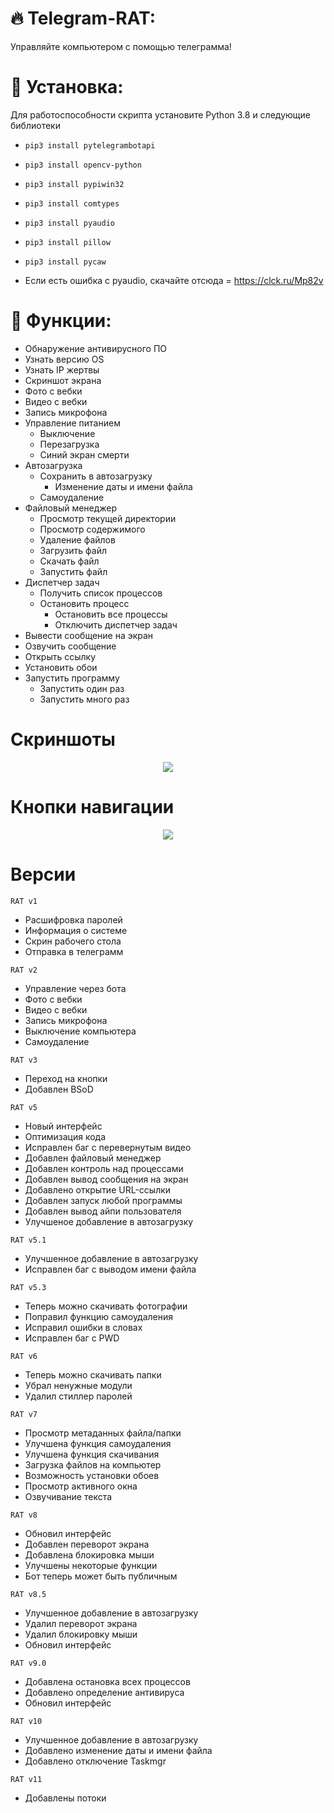 # :fire: Telegram-RAT:
Управляйте компьютером с помощью телеграмма!

# :page_facing_up: Установка:
Для работоспособности скрипта установите Python 3.8 и следующие библиотеки
* `pip3 install pytelegrambotapi`
* `pip3 install opencv-python`
* `pip3 install pypiwin32`
* `pip3 install comtypes`
* `pip3 install pyaudio`
* `pip3 install pillow`
* `pip3 install pycaw`

* Если есть ошибка с pyaudio, скачайте отсюда = https://clck.ru/Mp82v

# :rose: Функции:
* Обнаружение антивирусного ПО
* Узнать версию OS
* Узнать IP жертвы
* Скриншот экрана
* Фото с вебки
* Видео с вебки
* Запись микрофона
* Управление питанием
   * Выключение
   * Перезагрузка
   * Синий экран смерти
* Автозагрузка
   * Сохранить в автозагрузку
     * Изменение даты и имени файла
   * Самоудаление
* Файловый менеджер
   * Просмотр текущей директории
   * Просмотр содержимого
   * Удаление файлов
   * Загрузить файл
   * Скачать файл
   * Запустить файл
* Диспетчер задач
  * Получить список процессов
  * Остановить процесс
     * Остановить все процессы
     * Отключить диспетчер задач
* Вывести сообщение на экран
* Озвучить сообщение
* Открыть ссылку
* Установить обои
* Запустить программу
  * Запустить один раз
  * Запустить много раз

# Скриншоты
<p align="center">
    <img src="https://i.imgur.com/CzJ3u2t.png" Telegram-RAT">
</p>

# Кнопки навигации
<p align="center">
    <img src="https://i.imgur.com/LMsVw3L.png" Telegram-RAT">
</p>





# Версии
`RAT v1`
* Расшифровка паролей
* Информация о системе
* Скрин рабочего стола
* Отправка в телеграмм

`RAT v2`
* Управление через бота
* Фото с вебки
* Видео с вебки
* Запись микрофона
* Выключение компьютера
* Самоудаление

`RAT v3`
* Переход на кнопки
* Добавлен BSoD

`RAT v5`
* Новый интерфейс
* Оптимизация кода
* Исправлен баг с перевернутым видео
* Добавлен файловый менеджер
* Добавлен контроль над процессами
* Добавлен вывод сообщения на экран
* Добавлено открытие URL-ссылки
* Добавлен запуск любой программы
* Добавлен вывод айпи пользователя
* Улучшеное добавление в автозагрузку

`RAT v5.1`
* Улучшенное добавление в автозагрузку
* Исправлен баг с выводом имени файла

`RAT v5.3`
* Теперь можно скачивать фотографии
* Поправил функцию самоудаления
* Исправил ошибки в словах
* Исправлен баг с PWD

`RAT v6`
* Теперь можно скачивать папки
* Убрал ненужные модули
* Удалил стиллер паролей

`RAT v7`
* Просмотр метаданных файла/папки
* Улучшена функция самоудаления
* Улучшена функция скачивания
* Загрузка файлов на компьютер 
* Возможность установки обоев
* Просмотр активного окна
* Озвучивание текста

`RAT v8`
* Обновил интерфейс
* Добавлен переворот экрана
* Добавлена блокировка мыши
* Улучшены некоторые функции
* Бот теперь может быть публичным

`RAT v8.5`
* Улучшенное добавление в автозагрузку
* Удалил переворот экрана
* Удалил блокировку мыши
* Обновил интерфейс

`RAT v9.0`
* Добавлена остановка всех процессов
* Добавлено определение антивируса
* Обновил интерфейс

`RAT v10`
* Улучшенное добавление в автозагрузку
* Добавлено изменение даты и имени файла
* Добавлено отключение Taskmgr

`RAT v11`
* Добавлены потоки
